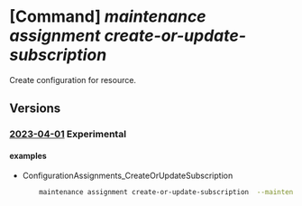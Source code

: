# [Command] _maintenance assignment create-or-update-subscription_

Create configuration for resource.

## Versions

### [2023-04-01](/Resources/mgmt-plane/L3N1YnNjcmlwdGlvbnMve30vcHJvdmlkZXJzL21pY3Jvc29mdC5tYWludGVuYW5jZS9jb25maWd1cmF0aW9uYXNzaWdubWVudHMve30=/2023-04-01.xml) **Experimental**

<!-- mgmt-plane /subscriptions/{}/providers/microsoft.maintenance/configurationassignments/{} 2023-04-01 -->

#### examples

- ConfigurationAssignments_CreateOrUpdateSubscription
    ```bash
        maintenance assignment create-or-update-subscription  --maintenance-configuration-id "/subscriptions/00000000-0000-0000-0000-00000000/resourcegroups/exmaplerg2/providers/Microsoft. Maintenance/maintenanceConfigurations/config1"  --name assignmentname  --filter-locations eastus2euap centraluseuap  --filter-os-types windows linux  --filter-tags {{tagKey1:[tagKey1Val1,tagKey1Val2],tagKey2:[tagKey2Val1,tagKey2Val2]}}  --filter-tags-operator All
    ```
